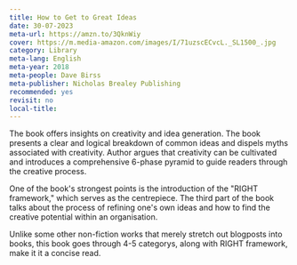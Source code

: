 ```yaml
---
title: How to Get to Great Ideas
date: 30-07-2023
meta-url: https://amzn.to/3QknWiy
cover: https://m.media-amazon.com/images/I/71uzscECvcL._SL1500_.jpg
category: Library
meta-lang: English
meta-year: 2018
meta-people: Dave Birss
meta-publisher: Nicholas Brealey Publishing
recommended: yes
revisit: no
local-title:
---
```

The book offers insights on creativity and idea generation. The book presents a clear and logical breakdown of common ideas and dispels myths associated with creativity. Author argues that creativity can be cultivated and introduces a comprehensive 6-phase pyramid to guide readers through the creative process.

One of the book's strongest points is the introduction of the "RIGHT framework," which serves as the centrepiece. The third part of the book talks about the process of refining one's own ideas and how to find the creative potential within an organisation.

Unlike some other non-fiction works that merely stretch out blogposts into books, this book goes through 4-5 categorys, along with RIGHT framework, make it it a concise read.
